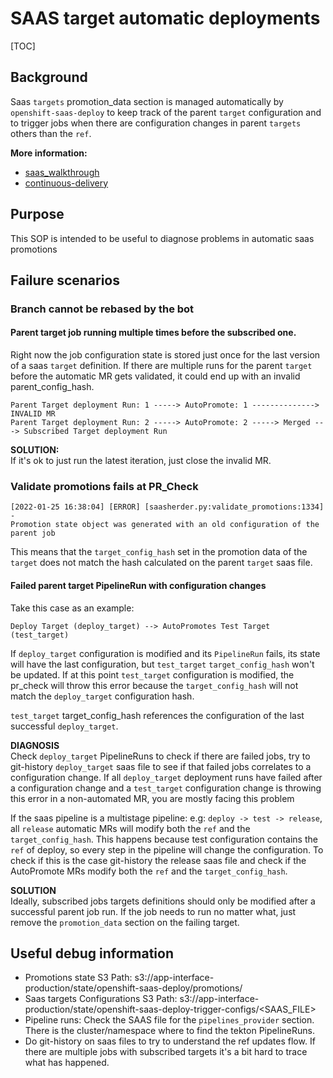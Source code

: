 # SAAS target automatic deployments

[TOC]

## Background
Saas `targets` promotion_data section is managed automatically by `openshift-saas-deploy` to keep track
of the parent `target` configuration and to trigger jobs when there are configuration changes in
parent `targets` others than the `ref`.

**More information:**

* [saas_walkthrough](/docs/app-sre/saas-walkthrough.md#automated-promotions-with-configuration-changes)
* [continuous-delivery](/docs/app-sre/continuous-delivery-in-app-interface-md)

## Purpose

This SOP is intended to be useful to diagnose problems in automatic saas promotions

## Failure scenarios

### Branch cannot be rebased by the bot

#### Parent target job running multiple times before the subscribed one.
Right now the job configuration state is stored just once for the last version of a saas `target` definition.
If there are multiple runs for the parent `target` before the automatic MR gets validated, it could end up with an invalid parent_config_hash.

```
Parent Target deployment Run: 1 -----> AutoPromote: 1 --------------> INVALID MR
Parent Target deployment Run: 2 -----> AutoPromote: 2 -----> Merged ---> Subscribed Target deployment Run
```

**SOLUTION:**\
If it's ok to just run the latest iteration, just close the invalid MR.

### Validate promotions fails at PR_Check
```
[2022-01-25 16:38:04] [ERROR] [saasherder.py:validate_promotions:1334] -
Promotion state object was generated with an old configuration of the parent job
```

This means that the `target_config_hash` set in the promotion data of the `target` does not match the hash
calculated on the parent `target` saas file.

#### Failed parent target PipelineRun with configuration changes
Take this case as an example:
```
Deploy Target (deploy_target) --> AutoPromotes Test Target (test_target)
```

If `deploy_target` configuration is modified and its `PipelineRun` fails, its state will have the last configuration, but `test_target` `target_config_hash` won't be updated.  If at this point `test_target` configuration is modified, the pr_check will throw this error because the `target_config_hash` will not match the `deploy_target` configuration hash.

`test_target` target_config_hash references the configuration of the last successful `deploy_target`.


**DIAGNOSIS**\
Check `deploy_target` PipelineRuns to check if there are failed jobs, try to git-history `deploy_target` saas file to see if that failed jobs correlates to a configuration change.
If all `deploy_target` deployment runs have failed after a configuration change and a `test_target` configuration change is throwing this error in a non-automated MR, you are mostly facing this problem

If the saas pipeline is a multistage pipeline: e.g: `deploy -> test -> release`, all `release` automatic MRs will modify both the `ref` and the `target_config_hash`. This happens because test configuration
contains the `ref` of deploy, so every step in the pipeline will change the configuration. To check if this is the case git-history the release saas file and check if the AutoPromote MRs modify both the `ref` and
the `target_config_hash`.

**SOLUTION**\
Ideally, subscribed jobs targets definitions should only be modified after a successful parent job run. If the job needs to run no matter what,
just remove the `promotion_data` section on the failing target.

## Useful debug information

* Promotions state S3 Path: s3://app-interface-production/state/openshift-saas-deploy/promotions/<CHANNEL>
* Saas targets Configurations S3 Path: s3://app-interface-production/state/openshift-saas-deploy-trigger-configs/<SAAS_FILE>
* Pipeline runs: Check the SAAS file for the `pipelines_provider` section. There is the cluster/namespace where to find the tekton PipelineRuns.
* Do git-history on saas files to try to understand the ref updates flow. If there are multiple jobs with subscribed targets it's a bit hard to trace what has happened.
